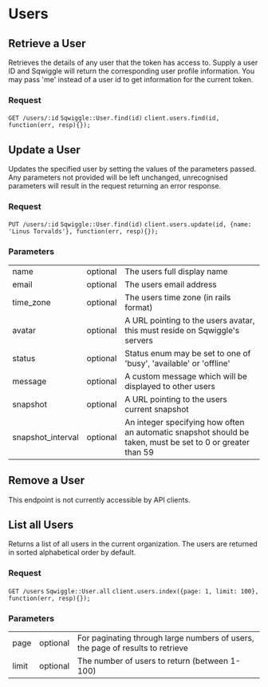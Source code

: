 # Users

## Retrieve a User

Retrieves the details of any user that the token has access to. Supply a user ID and Sqwiggle will return 
the corresponding user profile information. You may pass 'me' instead of a user id to get information for
the current token.

### Request

<div class="request">
    <code class="http" title="HTTP">GET /users/:id</code>
    <code class="ruby" title="Ruby">Sqwiggle::User.find(id)</code>
    <code class="js" title="Node.js">client.users.find(id, function(err, resp){});</code>
</div>


## Update a User

Updates the specified user by setting the values of the parameters passed. Any parameters not provided 
will be left unchanged, unrecognised parameters will result in the request returning an error response.

### Request

<div class="request">
    <code class="http" title="HTTP">PUT /users/:id</code>
    <code class="ruby" title="Ruby">Sqwiggle::User.find(id)</code>
    <code class="js" title="Node.js">client.users.update(id, {name: 'Linus Torvalds'}, function(err, resp){});</code>
</div>

### Parameters

<table>
    <tr>
        <td>name</td>
        <td>optional</td>
        <td>The users full display name</td>
    </tr>
    <tr>
        <td>email</td>
        <td>optional</td>
        <td>The users email address</td>
    </tr>
    <tr>
        <td>time_zone</td>
        <td>optional</td>
        <td>The users time zone (in rails format)</td>
    </tr>
    <tr>
        <td>avatar</td>
        <td>optional</td>
        <td>A URL pointing to the users avatar, this must reside on Sqwiggle's servers</td>
    </tr>
    <tr>
        <td>status</td>
        <td>optional</td>
        <td>Status enum may be set to one of 'busy', 'available' or 'offline'</td>
    </tr>
    <tr>
        <td>message</td>
        <td>optional</td>
        <td>A custom message which will be displayed to other users</td>
    </tr>
    <tr>
        <td>snapshot</td>
        <td>optional</td>
        <td>A URL pointing to the users current snapshot</td>
    </tr>
    <tr>
        <td>snapshot_interval</td>
        <td>optional</td>
        <td>An integer specifying how often an automatic snapshot should be taken, must be set to 0 or greater than 59</td>
    </tr>
</table>

## Remove a User

This endpoint is not currently accessible by API clients.


## List all Users

Returns a list of all users in the current organization. The users are returned in sorted alphabetical order 
by default.

### Request

<div class="request">
    <code class="http" title="HTTP">GET /users</code>
    <code class="ruby" title="Ruby">Sqwiggle::User.all</code>
    <code class="js" title="Node.js">client.users.index({page: 1, limit: 100}, function(err, resp){});</code>
</div>

### Parameters

<table>
    <tr>
        <td>page</td>
        <td>optional</td>
        <td>For paginating through large numbers of users, the page of results to retrieve</td>
    </tr>
    <tr>
        <td>limit</td>
        <td>optional</td>
        <td>The number of users to return (between 1-100)</td>
    </tr>
</table>

